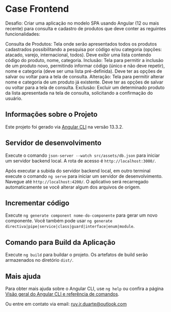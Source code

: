 # Case Frontend

Desafio:
Criar uma aplicação no modelo SPA usando Angular (12 ou mais recente) para consulta e cadastro de produtos que deve conter as reguintes funcionalidades:

Consulta de Produtos:
Tela onde serão apresentados todos os produtos cadastrados possibilitando a pesquisa por código e/ou categoria (opções: atacado, varejo, internacional, todos).
Deve exibir uma lista contendo código do produto, nome, categoria.
Inclusão:
Tela para permitir a inclusão de um produto novo, permitindo informar código (único e não deve repetir), nome e categoria (deve ser uma lista pré-definida). Deve ter as opções de salvar ou voltar para a tela de consulta.
Alteração:
Tela para permitir alterar nome e categoria de um produto já existente. Deve ter as opções de salvar ou voltar para a tela de consulta.
Exclusão:
Excluir um determinado produto da lista apresentada na tela de consulta, solicitando a confirmação do usuário.

## Informações sobre o Projeto

Este projeto foi gerado via [Angular CLI](https://github.com/angular/angular-cli) na versão 13.3.2.

## Servidor de desenvolvimento

Execute o comando `json-server --watch src/assets/db.json` para iniciar um servidor backend local. A rota de acesso é `http://localhost:3000/`. 

Após executar a subida do servidor backend local, em outro terminal execute o comando `ng serve` para iniciar um servidor de desenvolvimento. Navegue até `http://localhost:4200/`. O aplicativo será recarregado automaticamente se você alterar algum dos arquivos de origem.

## Incrementar código

Execute `ng generate component nome-do-componente` para gerar um novo componente. Você também pode usar `ng generate directiva|pipe|service|class|guard|interface|enum|module`.

## Comando para Build da Aplicação

Execute `ng build` para buildar o projeto. Os artefatos de build serão armazenados no diretório `dist/`.

## Mais ajuda

Para obter mais ajuda sobre o Angular CLI, use `ng help` ou confira a página [Visão geral do Angular CLI e referência de comandos](https://angular.io/cli).

Ou entre em contato via email: ruy.jr.duarte@outlook.com
